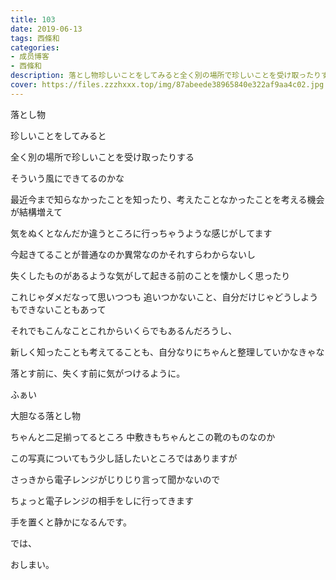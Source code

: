 ```yaml
---
title: 103
date: 2019-06-13
tags: 西條和
categories: 
- 成员博客
- 西條和
description: 落とし物珍しいことをしてみると全く別の場所で珍しいことを受け取ったりするそうい...
cover: https://files.zzzhxxx.top/img/87abeede38965840e322af9aa4c02.jpg 
---
```









落とし物





















珍しいことをしてみると















全く別の場所で珍しいことを受け取ったりする













そういう風にできてるのかな
















最近今まで知らなかったことを知ったり、考えたことなかったことを考える機会が結構増えて











気をぬくとなんだか違うところに行っちゃうような感じがしてます














今起きてることが普通なのか異常なのかそれすらわからないし













失くしたものがあるような気がして起きる前のことを懐かしく思ったり
















これじゃダメだなって思いつつも
追いつかないこと、自分だけじゃどうしようもできないこともあって













それでもこんなことこれからいくらでもあるんだろうし、













新しく知ったことも考えてることも、自分なりにちゃんと整理していかなきゃな

















落とす前に、失くす前に気がつけるように。





























ふぁい











大胆なる落とし物













ちゃんと二足揃ってるところ
中敷きもちゃんとこの靴のものなのか















この写真についてもう少し話したいところではありますが























さっきから電子レンジがじりじり言って聞かないので



















ちょっと電子レンジの相手をしに行ってきます















手を置くと静かになるんです。











では、




















おしまい。


